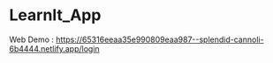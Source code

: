 # LearnIt_App
Web Demo : https://65316eeaa35e990809eaa987--splendid-cannoli-6b4444.netlify.app/login
